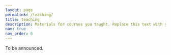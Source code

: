 ```yaml
---
layout: page
permalink: /teaching/
title: teaching
description: Materials for courses you taught. Replace this text with your description.
nav: true
nav_order: 6
---
```


To be announced.

